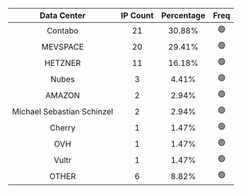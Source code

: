 | Data Center | IP Count | Percentage | Freq |
|:------------:|:--------:|:-----------:|:-----:|
| Contabo | 21 | 30.88% | 🟢 |
| MEVSPACE | 20 | 29.41% | 🟢 |
| HETZNER | 11 | 16.18% | 🟢 |
| Nubes | 3 | 4.41% | 🟢 |
| AMAZON | 2 | 2.94% | 🟢 |
| Michael Sebastian Schinzel | 2 | 2.94% | 🟢 |
| Cherry | 1 | 1.47% | 🟢 |
| OVH | 1 | 1.47% | 🟢 |
| Vultr | 1 | 1.47% | 🟢 |
| OTHER | 6 | 8.82% | 🟢 |